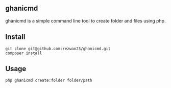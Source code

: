 ## ghanicmd
ghanicmd is a simple command line tool to create folder and files using php.

## Install
`git clone git@github.com:rezwan23/ghanicmd.git`
<br>
`composer install`

## Usage
`php ghanicmd create:folder folder/path`